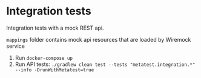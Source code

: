 # Integration tests

Integration tests with a mock REST api.

`mappings` folder contains mock api resources that are loaded by Wiremock service

1. Run `docker-compose up`
2. Run API tests: `./gradlew clean test --tests "metatest.integration.*" --info -DrunWithMetatest=true`
